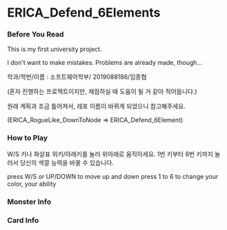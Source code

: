 # ERICA_Defend_6Elements
### Before You Read

This is my first university project.

I don't want to make mistakes. Problems are already made, though...

학과/학번/이름 : 소프트웨어학부/ 2019088186/임종협

(혼자 진행하는 프로젝트이지만, 채점하실  때 도움이 될 거 같아 적어둡니다.)

원래 계획과 조금 틀어져서, 레포 이름이 바뀌게 되었으니 참고해주세요.

(ERICA_RogueLike_DownToNode => ERICA_Defend_6Element)

### How to Play

W/S 키나 화살표 위키/아래키를 눌러 위아래로 움직이세요.
1번 키부터 6번 키까지 눌러서 당신의 색깔 능력을 바꿀 수 있습니다.

press W/S or UP/DOWN to move up and down
press 1 to 6 to change your color, your ability 

### Monster Info


### Card Info

